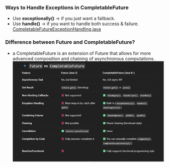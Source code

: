 ### Ways to Handle Exceptions in CompletableFuture
* Use **exceptionally()** → if you just want a fallback.
* Use **handle()** → if you want to handle both success & failure.
[CompletableFutureExceptionHandling.java](../src/main/java/com/prep/interview/multiThreading/completableFuture/CompletableFutureExceptionHandling.java)


### Difference between Future and CompletableFuture?
- a CompletableFuture is an extension of Future that allows for more advanced composition and chaining of asynchronous computations.
![img_7.png](../images/multi-threading/img_7.png)